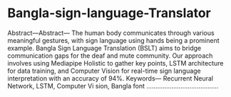 # Bangla-sign-language-Translator
 Abstract—Abstract— 
The human body communicates through
various meaningful gestures, with sign language using hands
being a prominent example. Bangla Sign Language Translation
(BSLT) aims to bridge communication gaps for the deaf and mute
community. Our approach involves using Mediapipe Holistic to
gather key points, LSTM architecture for data training, and
Computer Vision for real-time sign language interpretation with
an accuracy of 94%.
 Keywords—
Recurrent Neural Network, LSTM, Computer Vi
sion, Bangla font
........................................
